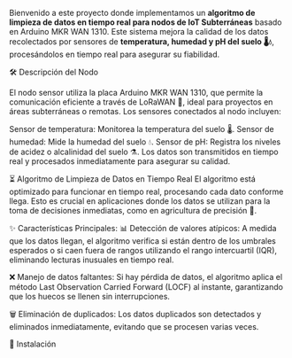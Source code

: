 Bienvenido a este proyecto donde implementamos un **algoritmo de limpieza de datos en tiempo real para nodos de IoT Subterráneas** basado en Arduino MKR WAN 1310. Este sistema mejora la calidad de los datos recolectados por sensores de **temperatura, humedad y pH del suelo 🌡️💧**, procesándolos en tiempo real para asegurar su fiabilidad.

🛠️ Descripción del Nodo

El nodo sensor utiliza la placa Arduino MKR WAN 1310, que permite la comunicación eficiente a través de LoRaWAN 📡, ideal para proyectos en áreas subterráneas o remotas. Los sensores conectados al nodo incluyen:

Sensor de temperatura: Monitorea la temperatura del suelo 🌡️.
Sensor de humedad: Mide la humedad del suelo 💧.
Sensor de pH: Registra los niveles de acidez o alcalinidad del suelo ⚗️.
Los datos son transmitidos en tiempo real y procesados inmediatamente para asegurar su calidad.

⏳ Algoritmo de Limpieza de Datos en Tiempo Real
El algoritmo está optimizado para funcionar en tiempo real, procesando cada dato conforme llega. Esto es crucial en aplicaciones donde los datos se utilizan para la toma de decisiones inmediatas, como en agricultura de precisión 🌾.

✨ Características Principales:
📊 Detección de valores atípicos: A medida que los datos llegan, el algoritmo verifica si están dentro de los umbrales esperados o si caen fuera de rangos utilizando el rango intercuartil (IQR), eliminando lecturas inusuales en tiempo real.

❌ Manejo de datos faltantes: Si hay pérdida de datos, el algoritmo aplica el método Last Observation Carried Forward (LOCF) al instante, garantizando que los huecos se llenen sin interrupciones.

🗑️ Eliminación de duplicados: Los datos duplicados son detectados y eliminados inmediatamente, evitando que se procesen varias veces.

🚀 Instalación
